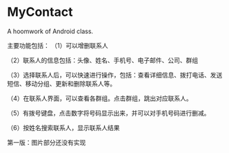 # MyContact
A hoomwork of Android class.

主要功能包括：
（1）可以增删联系人

（2）联系人的信息包括：头像、姓名、手机号、电子邮件、公司、群组

（3）选择联系人后，可以快速进行操作，包括：查看详细信息、拨打电话、发送短信、移动分组、更新和删除联系人等。

（4）在联系人界面，可以查看各群组。点击群组，跳出对应联系人。

（5）有拨号键盘，点击数字将号码显示出来，并可以对手机号码进行删减。

（6）按姓名搜索联系人，显示联系人结果

第一版：图片部分还没有实现
